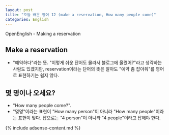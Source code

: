 ```yaml
---
layout: post
title: "오늘 배운 영어 12 (make a reservation, How many people come)"
categories: English
---
```


OpenEnglish - Making a reservation

## Make a reservation
- "예약하다"라는 뜻. "이렇게 쉬운 단어도 몰라서 블로그에 올렸어?"라고 생각하는 사람도 있겠지만, reservation이라는 단어의 뜻은 알아도 "예약 좀 잡아줘"를 영어로 표현하기는 쉽지 않다.

## 몇 명이나 오세요?
- "How many people come?".
- "몇명"이라는 표현이 "How many person"이 아니라 "How many people"이라는 표현이 맞다. 답으로는 "4 person"이 아니라 "4 people"이라고 답해야 한다.

{% include adsense-content.md %}
